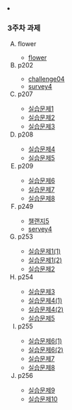 
 <li><h3>3주차 과제</h3>
        <ol type ="A">
            <li>flower</li>
                <ul>
                    <li><a href="https://parkjihong23.github.io/3주차과제/flower/flower.html">flower</a></li>
                </ul>
            <li>p202</li>
            <ul>    
                <li><a href="3주차과제/p202/challenge04.html">challenge04</a></li>
                <li><a href="3주차과제/p202/servey4.html">survey4</a></li>
            </ul>
            <li>p207</li>
            <ul>    
                <li><a href="3주차과제/p207/실습문제1.html">실습문제1</a></li>
                <li><a href="3주차과제/p207/실습문제2.html">실습문제2</a></li>
                <li><a href="3주차과제/p207/실습문제3.html">실습문제3</a></li>
            </ul>
            <li>p208</li>
            <ul>    
                <li><a href="3주차과제/p208/실습문제4.html">실습문제4</a></li>
                <li><a href="3주차과제/p208/실습문제5.html">실습문제5</a></li>
            </ul>
            <li>p209</li>
            <ul>    
                <li><a href="3주차과제/p209/실습문제6.html">실습문제6</a></li>
                <li><a href="3주차과제/p209/실습문제7.html">실습문제7</a></li>
                <li><a href="3주차과제/p209/실습문제8.html">실습문제8</a></li>
            </ul>
            <li>p249</li>
            <ul>    
                <li><a href="3주차과제/p249/challenge05.html">챌랜지5</a></li>
                <li><a href="3주차과제/p249/servey4.html">servey4</a></li>
            </ul>
            <li>p253</li>
            <ul>    
                <li><a href="3주차과제/p253/실습문제1(1).html">실습문제1(1)</a></li>
                <li><a href="3주차과제/p253/실습문제1(2).html">실습문제1(2)</a></li>
                <li><a href="3주차과제/p253/실습문제2.html">실습문제2</a></li>
            </ul>
            <li>p254</li>
            <ul>    
                <li><a href="3주차과제/p254/실습문제3.html">실습문제3</a></li>
                <li><a href="3주차과제/p254/실습문제4(1).html">실습문제4(1)</a></li>
                <li><a href="3주차과제/p254/실습문제4(2).html">실습문제4(2)</a></li>
                <li><a href="3주차과제/p254/실습문제5.html">실습문제5</a></li>
            </ul>
            <li>p255</li>
            <ul>    
                <li><a href="3주차과제/p255/실습문제6(1).html">실습문제6(1)</a></li>
                <li><a href="3주차과제/p255/실습문제6(2).html">실습문제6(2)</a></li>
                <li><a href="3주차과제/p255/실습문제7.html">실습문제7</a></li>
                <li><a href="3주차과제/p255/실습문제8.html">실습문제8</a></li>
            </ul>
            <li>p256</li>
            <ul>    
                <li><a href="3주차과제/p256/실습문제9.html">실습문제9</a></li>
                <li><a href="3주차과제/p256/실습문제10.html">실습문제10</a></li>
            </ul>
        </ol>
    </li>








 

